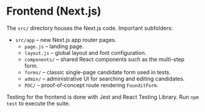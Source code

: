 # Frontend (Next.js)

The `src/` directory houses the Next.js code. Important subfolders:

- `src/app` – new Next.js app router pages.
  - `page.js` – landing page.
  - `layout.js` – global layout and font configuration.
  - `components/` – shared React components such as the multi-step form.
  - `forms/` – classic single-page candidate form used in tests.
  - `admin/` – administrative UI for searching and editing candidates.
  - `POC/` – proof‑of‑concept route rendering `FounditForm`.

Testing for the frontend is done with Jest and React Testing Library. Run `npm test` to execute the suite.
